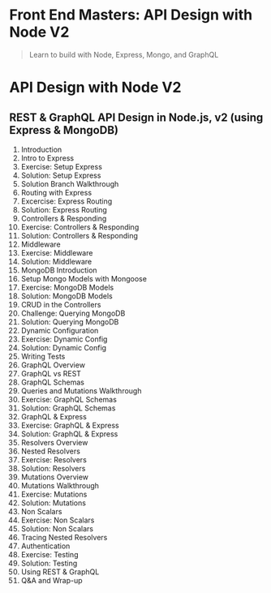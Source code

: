 # Front End Masters: API Design with Node V2
> Learn to build with Node, Express, Mongo, and GraphQL
# API Design with Node V2

## REST &amp; GraphQL API Design in Node.js, v2 (using Express &amp; MongoDB)
1. Introduction
1. Intro to Express
1. Exercise: Setup Express
1. Solution: Setup Express
1. Solution Branch Walkthrough
1. Routing with Express
1. Excercise: Express Routing
1. Solution: Express Routing
1. Controllers &amp; Responding
1. Exercise: Controllers &amp; Responding
1. Solution: Controllers &amp; Responding
1. Middleware
1. Exercise: Middleware
1. Solution: Middleware
1. MongoDB Introduction
1. Setup Mongo Models with Mongoose
1. Exercise: MongoDB Models
1. Solution: MongoDB Models
1. CRUD in the Controllers
1. Challenge: Querying MongoDB
1. Solution: Querying MongoDB
1. Dynamic Configuration
1. Exercise: Dynamic Config
1. Solution: Dynamic Config
1. Writing Tests
1. GraphQL Overview
1. GraphQL vs REST
1. GraphQL Schemas
1. Queries and Mutations Walkthrough
1. Exercise: GraphQL Schemas
1. Solution: GraphQL Schemas
1. GraphQL &amp; Express
1. Exercise: GraphQL &amp; Express
1. Solution: GraphQL &amp; Express
1. Resolvers Overview
1. Nested Resolvers
1. Exercise: Resolvers
1. Solution: Resolvers
1. Mutations Overview
1. Mutations Walkthrough
1. Exercise: Mutations
1. Solution: Mutations
1. Non Scalars
1. Exercise: Non Scalars
1. Solution: Non Scalars
1. Tracing Nested Resolvers
1. Authentication
1. Exercise: Testing
1. Solution: Testing
1. Using REST &amp; GraphQL
1. Q&amp;A and Wrap-up